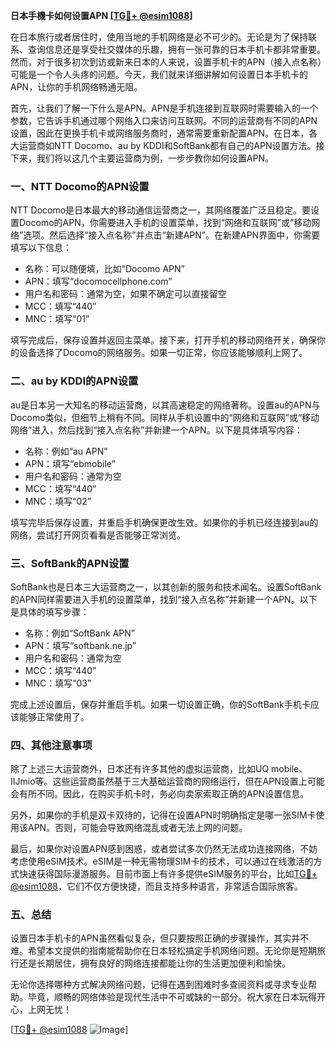 **日本手機卡如何设置APN [[TG💪+ @esim1088](https://t.me/s/esim1088)]**

在日本旅行或者居住时，使用当地的手机网络是必不可少的。无论是为了保持联系、查询信息还是享受社交媒体的乐趣，拥有一张可靠的日本手机卡都非常重要。然而，对于很多初次到访或新来日本的人来说，设置手机卡的APN（接入点名称）可能是一个令人头疼的问题。今天，我们就来详细讲解如何设置日本手机卡的APN，让你的手机网络畅通无阻。

首先，让我们了解一下什么是APN。APN是手机连接到互联网时需要输入的一个参数，它告诉手机通过哪个网络入口来访问互联网。不同的运营商有不同的APN设置，因此在更换手机卡或网络服务商时，通常需要重新配置APN。在日本，各大运营商如NTT Docomo、au by KDDI和SoftBank都有自己的APN设置方法。接下来，我们将以这几个主要运营商为例，一步步教你如何设置APN。

### **一、NTT Docomo的APN设置**

NTT Docomo是日本最大的移动通信运营商之一，其网络覆盖广泛且稳定。要设置Docomo的APN，你需要进入手机的设置菜单，找到“网络和互联网”或“移动网络”选项。然后选择“接入点名称”并点击“新建APN”。在新建APN界面中，你需要填写以下信息：

- 名称：可以随便填，比如“Docomo APN”
- APN：填写“docomocellphone.com”
- 用户名和密码：通常为空，如果不确定可以直接留空
- MCC：填写“440”
- MNC：填写“01”

填写完成后，保存设置并返回主菜单。接下来，打开手机的移动网络开关，确保你的设备选择了Docomo的网络服务。如果一切正常，你应该能够顺利上网了。

### **二、au by KDDI的APN设置**

au是日本另一大知名的移动运营商，以其高速稳定的网络著称。设置au的APN与Docomo类似，但细节上稍有不同。同样从手机设置中的“网络和互联网”或“移动网络”进入，然后找到“接入点名称”并新建一个APN。以下是具体填写内容：

- 名称：例如“au APN”
- APN：填写“ebmobile”
- 用户名和密码：通常为空
- MCC：填写“440”
- MNC：填写“02”

填写完毕后保存设置，并重启手机确保更改生效。如果你的手机已经连接到au的网络，尝试打开网页看看是否能够正常浏览。

### **三、SoftBank的APN设置**

SoftBank也是日本三大运营商之一，以其创新的服务和技术闻名。设置SoftBank的APN同样需要进入手机的设置菜单，找到“接入点名称”并新建一个APN。以下是具体的填写步骤：

- 名称：例如“SoftBank APN”
- APN：填写“softbank.ne.jp”
- 用户名和密码：通常为空
- MCC：填写“440”
- MNC：填写“03”

完成上述设置后，保存并重启手机。如果一切设置正确，你的SoftBank手机卡应该能够正常使用了。

### **四、其他注意事项**

除了上述三大运营商外，日本还有许多其他的虚拟运营商，比如UQ mobile、IIJmio等。这些运营商虽然基于三大基础运营商的网络运行，但在APN设置上可能会有所不同。因此，在购买手机卡时，务必向卖家索取正确的APN设置信息。

另外，如果你的手机是双卡双待的，记得在设置APN时明确指定是哪一张SIM卡使用该APN。否则，可能会导致网络混乱或者无法上网的问题。

最后，如果你对设置APN感到困惑，或者尝试多次仍然无法成功连接网络，不妨考虑使用eSIM技术。eSIM是一种无需物理SIM卡的技术，可以通过在线激活的方式快速获得国际漫游服务。目前市面上有许多提供eSIM服务的平台，比如[TG💪+ @esim1088](https://t.me/s/esim1088)，它们不仅方便快捷，而且支持多种语言，非常适合国际旅客。

### **五、总结**

设置日本手机卡的APN虽然看似复杂，但只要按照正确的步骤操作，其实并不难。希望本文提供的指南能帮助你在日本轻松搞定手机网络问题。无论你是短期旅行还是长期居住，拥有良好的网络连接都能让你的生活更加便利和愉快。

无论你选择哪种方式解决网络问题，记得在遇到困难时多查阅资料或寻求专业帮助。毕竟，顺畅的网络体验是现代生活中不可或缺的一部分。祝大家在日本玩得开心，上网无忧！

[[TG💪+ @esim1088](https://t.me/s/esim1088) ![Image](https://i.postimg.cc/4NQfJmqS/Snipaste-2025-05-13-00-14-12.png)]